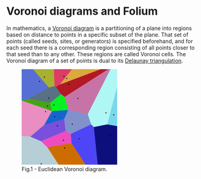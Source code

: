 # Voronoi diagrams and Folium

In mathematics, a [Voronoi diagram](https://en.wikipedia.org/wiki/Voronoi_diagram) is a partitioning of a plane into regions based on distance to points in a specific subset of the plane. That set of points (called seeds, sites, or generators) is specified beforehand, and for each seed there is a corresponding region consisting of all points closer to that seed than to any other. These regions are called Voronoi cells. The Voronoi diagram of a set of points is dual to its [Delaunay triangulation](https://en.wikipedia.org/wiki/Delaunay_triangulation).

<!DOCTYPE html>
<html>
  <head>
  </head>
  <body>
    <figure>
        <img src="/imgs/Voronoi_diagram.png" alt="Trulli" width="250" height="250">
        <figcaption>Fig.1 - Euclidean Voronoi diagram.</figcaption>
    </figure>
  </body>
</html>
